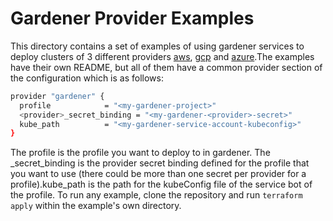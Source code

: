 # Gardener Provider Examples

This directory contains a set of examples of using gardener services to deploy clusters of 3 different providers [aws](https://github.com/kyma-incubator/terraform-provider-gardener/tree/master/examples/aws), [gcp](https://github.com/kyma-incubator/terraform-provider-gardener/tree/master/examples/gcp) and [azure](https://github.com/kyma-incubator/terraform-provider-gardener/tree/master/examples/azure).The examples have their own README, but all of them have a common provider section of the configuration which is as follows:

```bash
provider "gardener" {
  profile            = "<my-gardener-project>"
  <provider>_secret_binding = "<my-gardener-<provider>-secret>"
  kube_path          = "<my-gardener-service-account-kubeconfig>"
}
```
The profile is the profile you want to deploy to in gardener. The <provider>_secret_binding is the provider secret binding defined for the profile that you want to use (there could be more than one secret per provider for a profile).kube_path is the path for the kubeConfig file of the service bot of the profile. 
To run any example, clone the repository and run `terraform apply` within the example's own directory.
